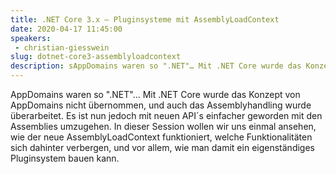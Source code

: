 ```yaml
---
title: .NET Core 3.x – Pluginsysteme mit AssemblyLoadContext
date: 2020-04-17 11:45:00
speakers:
 - christian-giesswein
slug: dotnet-core3-assemblyloadcontext
description: sAppDomains waren so ".NET"… Mit .NET Core wurde das Konzept von AppDomains nicht übernommen, und auch das Assemblyhandling wurde überarbeitet. 
---
```

AppDomains waren so ".NET"… Mit .NET Core wurde das Konzept von AppDomains nicht übernommen, und auch das Assemblyhandling wurde überarbeitet. Es ist nun jedoch mit neuen API´s einfacher geworden mit den Assemblies umzugehen. In dieser Session wollen wir uns einmal ansehen, wie der neue AssemblyLoadContext funktioniert, welche Funktionalitäten sich dahinter verbergen, und vor allem, wie man damit ein eigenständiges Pluginsystem bauen kann.